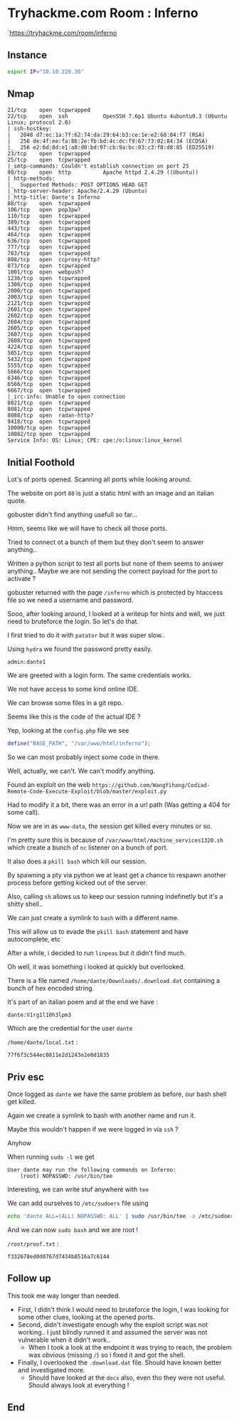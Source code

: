 # Tryhackme.com Room : Inferno

`https://tryhackme.com/room/inferno

## Instance

```bash
export IP="10.10.220.36"
```

## Nmap

```
21/tcp    open  tcpwrapped
22/tcp    open  ssh           OpenSSH 7.6p1 Ubuntu 4ubuntu0.3 (Ubuntu Linux; protocol 2.0)
| ssh-hostkey: 
|   2048 d7:ec:1a:7f:62:74:da:29:64:b3:ce:1e:e2:68:04:f7 (RSA)
|   256 de:4f:ee:fa:86:2e:fb:bd:4c:dc:f9:67:73:02:84:34 (ECDSA)
|_  256 e2:6d:8d:e1:a8:d0:bd:97:cb:9a:bc:03:c3:f8:d8:85 (ED25519)
23/tcp    open  tcpwrapped
25/tcp    open  tcpwrapped
|_smtp-commands: Couldn't establish connection on port 25
80/tcp    open  http          Apache httpd 2.4.29 ((Ubuntu))
| http-methods: 
|_  Supported Methods: POST OPTIONS HEAD GET
|_http-server-header: Apache/2.4.29 (Ubuntu)
|_http-title: Dante's Inferno
88/tcp    open  tcpwrapped
106/tcp   open  pop3pw?
110/tcp   open  tcpwrapped
389/tcp   open  tcpwrapped
443/tcp   open  tcpwrapped
464/tcp   open  tcpwrapped
636/tcp   open  tcpwrapped
777/tcp   open  tcpwrapped
783/tcp   open  tcpwrapped
808/tcp   open  ccproxy-http?
873/tcp   open  tcpwrapped
1001/tcp  open  webpush?
1236/tcp  open  tcpwrapped
1300/tcp  open  tcpwrapped
2000/tcp  open  tcpwrapped
2003/tcp  open  tcpwrapped
2121/tcp  open  tcpwrapped
2601/tcp  open  tcpwrapped
2602/tcp  open  tcpwrapped
2604/tcp  open  tcpwrapped
2605/tcp  open  tcpwrapped
2607/tcp  open  tcpwrapped
2608/tcp  open  tcpwrapped
4224/tcp  open  tcpwrapped
5051/tcp  open  tcpwrapped
5432/tcp  open  tcpwrapped
5555/tcp  open  tcpwrapped
5666/tcp  open  tcpwrapped
6346/tcp  open  tcpwrapped
6566/tcp  open  tcpwrapped
6667/tcp  open  tcpwrapped
|_irc-info: Unable to open connection
8021/tcp  open  tcpwrapped
8081/tcp  open  tcpwrapped
8088/tcp  open  radan-http?
9418/tcp  open  tcpwrapped
10000/tcp open  tcpwrapped
10082/tcp open  tcpwrapped
Service Info: OS: Linux; CPE: cpe:/o:linux:linux_kernel
```

## Initial Foothold

Lot's of ports opened. Scanning all ports while looking around.



The website on port `80` is just a static html with an image and an italian quote.

gobuster didn't find anything usefull so far...



Hmm, seems like we will have to check all those ports.

Tried to connect ot a bunch of them but they don't seem to answer anything..

Written a python script to test all ports but none of them seems to answer anything.. Maybe we are not sending the correct payload for the port to activate ?



gobuster returned with the page `/inferno` which is protected by htaccess file so we need a username and password.



Sooo, after looking around, I looked at a writeup for hints and well, we just need to bruteforce the login. So let's do that.

I first tried to do it with `patator` but it was super slow..

Using `hydra` we found the password pretty easily.

```
admin:dante1
```

We are greeted with a login form. The same credentials works.



We not have access to some kind  online IDE.

We can browse some files in a git repo.



Seems like this is the code of the actual IDE ?

Yep, looking at the `config.php` file we see 

```php
define("BASE_PATH", "/var/www/html/inferno");
```

So we can most probably inject some code in there.

Well, actually, we can't. We can't modify anything.



Found an exploit on the web `https://github.com/WangYihang/Codiad-Remote-Code-Execute-Exploit/blob/master/exploit.py`

Had to modify it a bit, there was an error in a url path (Was getting a 404 for some call).



Now we are in as `www-data`, the session get killed every minutes or so.

I'm pretty sure this is because of `/var/www/html/machine_services1320.sh` which create a bunch of `nc` listener on a bunch of port.

It also does a `pkill bash` which kill our session.

By spawning a pty via python we at least get a chance to respawn another process before getting kicked out of the server.

Also, calling `sh` allows us to keep our session running indefinetly but it's a shitty shell..

We can just create a symlink to `bash` with a different name.

This will allow us to evade the `pkill bash` statement and have autocomplete, etc



After a while, i decided to run `linpeas` but it didn't find much.



Oh well, it was something i looked at quickly but overlooked.

There is a file named `/home/dante/Downloads/.download.dat` containing a bunch of hex encoded string.



It's part of an italian poem and at the end we have :

```
dante:V1rg1l10h3lpm3
```

Which are the credential for the user `dante`

`/home/dante/local.txt` :

```
77f6f3c544ec0811e2d1243e2e0d1835
```



## Priv esc

Once logged as `dante` we have the same problem as before, our bash shell get killed.

Again we create a symlink to bash with another name and run it.

Maybe this wouldn't happen if we were logged in via `ssh` ?



Anyhow

When running `sudo -l` we get 

```
User dante may run the following commands on Inferno:
    (root) NOPASSWD: /usr/bin/tee
```



Interesting, we can write stuf anywhere with `tee`



We can add ourselves to `/etc/sudoers` file using

```bash
echo 'dante ALL=(ALL) NOPASSWD: ALL' | sudo /usr/bin/tee -a /etc/sudoers
```

And we can now `sudo bash` and we are root !



`/root/proof.txt` :

```
f332678ed0d0767d7434b8516a7c6144
```



## Follow up

This took me way longer than needed.

* First, I didn't think I would need to bruteforce the login, I was looking for some other clues, looking at the opened ports.
* Second, didn't investigate enough why the exploit script was not working.. I just blindly runned it and assumed the server was not vulnerable when it didn't work..
  * When I took a look at the endpoint it was trying to reach, the problem was obvious (missing `/`) so i fixed it and got the shell.
* Finally, I overlooked the `.download.dat` file. Should have known better and investigated more.
  * Should have looked at the `docx` also, even tho they were not useful. Should always look at everything !

## End



